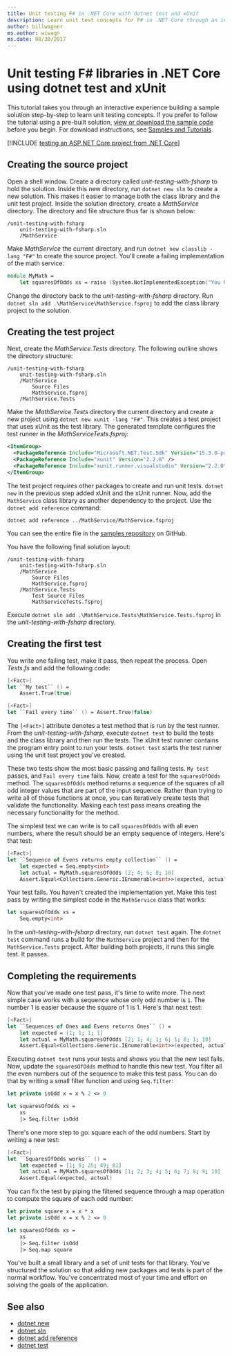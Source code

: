 ```yaml
---
title: Unit testing F# in .NET Core with dotnet test and xUnit
description: Learn unit test concepts for F# in .NET Core through an interactive experience building a sample solution step-by-step using dotnet test and xUnit.
author: billwagner
ms.author: wiwagn
ms.date: 08/30/2017
---
```

# Unit testing F# libraries in .NET Core using dotnet test and xUnit

This tutorial takes you through an interactive experience building a sample solution step-by-step to learn unit testing concepts. If you prefer to follow the tutorial using a pre-built solution, [view or download the sample code](https://github.com/dotnet/samples/tree/master/core/getting-started/unit-testing-with-fsharp/) before you begin. For download instructions, see [Samples and Tutorials](../../samples-and-tutorials/index.md#viewing-and-downloading-samples).

[!INCLUDE [testing an ASP.NET Core project from .NET Core](../../../includes/core-testing-note-aspnet.md)]

## Creating the source project

Open a shell window. Create a directory called *unit-testing-with-fsharp* to hold the solution.
Inside this new directory, run `dotnet new sln` to create a new solution. This
makes it easier to manage both the class library and the unit test project.
Inside the solution directory, create a *MathService* directory. The directory and file structure thus far is shown below:

```console
/unit-testing-with-fsharp
    unit-testing-with-fsharp.sln
    /MathService
```

Make *MathService* the current directory, and run `dotnet new classlib -lang "F#"` to create the source project. You'll create a failing implementation of the math service:

```fsharp
module MyMath =
    let squaresOfOdds xs = raise (System.NotImplementedException("You haven't written a test yet!"))
```

Change the directory back to the *unit-testing-with-fsharp* directory. Run `dotnet sln add .\MathService\MathService.fsproj` to add the class library project to the solution.

## Creating the test project

Next, create the *MathService.Tests* directory. The following outline shows the directory structure:

```console
/unit-testing-with-fsharp
    unit-testing-with-fsharp.sln
    /MathService
        Source Files
        MathService.fsproj
    /MathService.Tests
```

Make the *MathService.Tests* directory the current directory and create a new project using `dotnet new xunit -lang "F#"`. This creates a test project that uses xUnit as the test library. The generated template configures the test runner in the *MathServiceTests.fsproj*:

```xml
<ItemGroup>
  <PackageReference Include="Microsoft.NET.Test.Sdk" Version="15.3.0-preview-20170628-02" />
  <PackageReference Include="xunit" Version="2.2.0" />
  <PackageReference Include="xunit.runner.visualstudio" Version="2.2.0" />
</ItemGroup>
```

The test project requires other packages to create and run unit tests. `dotnet new` in the previous step added xUnit and the xUnit runner. Now, add the `MathService` class library as another dependency to the project. Use the `dotnet add reference` command:

```dotnetcli
dotnet add reference ../MathService/MathService.fsproj
```

You can see the entire file in the [samples repository](https://github.com/dotnet/samples/blob/master/core/getting-started/unit-testing-with-fsharp/MathService.Tests/MathService.Tests.fsproj) on GitHub.

You have the following final solution layout:

```console
/unit-testing-with-fsharp
    unit-testing-with-fsharp.sln
    /MathService
        Source Files
        MathService.fsproj
    /MathService.Tests
        Test Source Files
        MathServiceTests.fsproj
```

Execute `dotnet sln add .\MathService.Tests\MathService.Tests.fsproj` in the *unit-testing-with-fsharp* directory.

## Creating the first test

You write one failing test, make it pass, then repeat the process. Open *Tests.fs* and add the following code:

```fsharp
[<Fact>]
let ``My test`` () =
    Assert.True(true)

[<Fact>]
let ``Fail every time`` () = Assert.True(false)
```

The `[<Fact>]` attribute denotes a test method that is run by the test runner. From the *unit-testing-with-fsharp*, execute `dotnet test` to build the tests and the class library and then run the tests. The xUnit test runner contains the program entry point to run your tests. `dotnet test` starts the test runner using the unit test project you've created.

These two tests show the most basic passing and failing tests. `My test` passes, and `Fail every time` fails. Now, create a test for the `squaresOfOdds` method. The `squaresOfOdds` method returns a sequence of the squares of all odd integer values that are part of the input sequence. Rather than trying to write all of those functions at once, you can iteratively create tests that validate the functionality. Making each test pass means creating the necessary functionality for the method.

The simplest test we can write is to call `squaresOfOdds` with all even numbers, where the result should be an empty sequence of integers.  Here's that test:

```fsharp
[<Fact>]
let ``Sequence of Evens returns empty collection`` () =
    let expected = Seq.empty<int>
    let actual = MyMath.squaresOfOdds [2; 4; 6; 8; 10]
    Assert.Equal<Collections.Generic.IEnumerable<int>>(expected, actual)
```

Your test fails. You haven't created the implementation yet. Make this test pass by writing the simplest code in the `MathService` class that works:

```fsharp
let squaresOfOdds xs =
    Seq.empty<int>
```

In the *unit-testing-with-fsharp* directory, run `dotnet test` again. The `dotnet test` command runs a build for the `MathService` project and then for the `MathService.Tests` project. After building both projects, it runs this single test. It passes.

## Completing the requirements

Now that you've made one test pass, it's time to write more. The next simple case works with a sequence whose only odd number is `1`. The number 1 is easier because the square of 1 is 1. Here's that next test:

```fsharp
[<Fact>]
let ``Sequences of Ones and Evens returns Ones`` () =
    let expected = [1; 1; 1; 1]
    let actual = MyMath.squaresOfOdds [2; 1; 4; 1; 6; 1; 8; 1; 10]
    Assert.Equal<Collections.Generic.IEnumerable<int>>(expected, actual)
```

Executing `dotnet test` runs your tests and shows you that the new test fails. Now, update the `squaresOfOdds` method to handle this new test. You filter all the even numbers out of the sequence to make this test pass. You can do that by writing a small filter function and using `Seq.filter`:

```fsharp
let private isOdd x = x % 2 <> 0

let squaresOfOdds xs =
    xs
    |> Seq.filter isOdd
```

There's one more step to go: square each of the odd numbers. Start by writing a new test:

```fsharp
[<Fact>]
let ``SquaresOfOdds works`` () =
    let expected = [1; 9; 25; 49; 81]
    let actual = MyMath.squaresOfOdds [1; 2; 3; 4; 5; 6; 7; 8; 9; 10]
    Assert.Equal(expected, actual)
```

You can fix the test by piping the filtered sequence through a map operation to compute the square of each odd number:

```fsharp
let private square x = x * x
let private isOdd x = x % 2 <> 0

let squaresOfOdds xs =
    xs
    |> Seq.filter isOdd
    |> Seq.map square
```

You've built a small library and a set of unit tests for that library. You've structured the solution so that adding new packages and tests is part of the normal workflow. You've concentrated most of your time and effort on solving the goals of the application.

## See also

- [dotnet new](../tools/dotnet-new.md)
- [dotnet sln](../tools/dotnet-new.md)
- [dotnet add reference](../tools/dotnet-add-reference.md)
- [dotnet test](../tools/dotnet-test.md)
